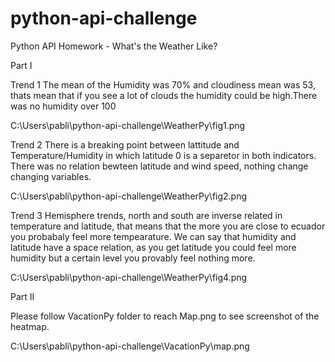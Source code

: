 # python-api-challenge
Python API Homework - What's the Weather Like?

Part I 

Trend 1
The mean of the Humidity was 70% and cloudiness mean was 53, thats mean that if you see a lot of clouds the humidity could be high.There was no humidity over 100

C:\Users\pabli\python-api-challenge\WeatherPy\fig1.png

Trend 2
There is a breaking point between lattitude and Temperature/Humidity in which latitude 0 is a separetor in both indicators. There was no relation bewteen latitude and wind speed, nothing change changing variables.

C:\Users\pabli\python-api-challenge\WeatherPy\fig2.png

Trend 3
Hemisphere trends, north and south are inverse related in temperature and latitude, that means that the more you are close to ecuador you probabaly feel more tempearature. We can say that humidity and latitude have a space relation, as you get latitude you could feel more humidity but a certain level you provably feel nothing more.

C:\Users\pabli\python-api-challenge\WeatherPy\fig4.png


Part II

Please follow VacationPy folder to reach Map.png to see screenshot of the heatmap.

C:\Users\pabli\python-api-challenge\VacationPy\map.png